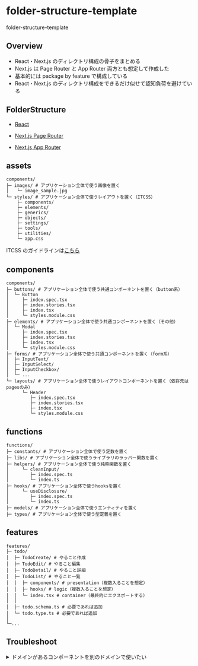 # folder-structure-template

folder-structure-template

## Overview

- React・Next.js のディレクトリ構成の骨子をまとめる
- Next.js は Page Router と App Router 両方とも想定して作成した
- 基本的には package by feature で構成している
- React・Next.js のディレクトリ構成をできるだけ似せて認知負荷を避けている

## FolderStructure

- [React](https://github.com/1zumisawashun/folder-structure-template/blob/main/react-vite/README.md)

- [Next.js Page Router](https://github.com/1zumisawashun/folder-structure-template/blob/main/nextjs-page-router/README.md)

- [Next.js App Router](https://github.com/1zumisawashun/folder-structure-template/blob/main/nextjs-app-router/README.md)


## assets

```
components/
├─ images/ # アプリケーション全体で使う画像を置く
│   └─ image_sample.jpg
└─ styles/ # アプリケーション全体で使うレイアウトを置く（ITCSS）
    ├─ components/
    ├─ elements/
    ├─ generics/
    ├─ objects/
    ├─ settings/
    ├─ tools/
    ├─ utilities/
    └─ app.css
```

ITCSS のガイドラインは[こちら](https://github.com/1zumisawashun/sass-template)

## components

```
components/
├─ buttons/ # アプリケーション全体で使う共通コンポーネントを置く（button系）
│  └─ Button
│     ├─ index.spec.tsx
│     ├─ index.stories.tsx
│     ├─ index.tsx
│     └─ styles.module.css
├─ elements/ # アプリケーション全体で使う共通コンポーネントを置く（その他）
│  └─ Modal
│     ├─ index.spec.tsx
│     ├─ index.stories.tsx
│     ├─ index.tsx
│     └─ styles.module.css
├─ forms/ # アプリケーション全体で使う共通コンポーネントを置く（form系）
│  ├─ InputText/
│  ├─ InputSelect/
│  ├─ InputCheckbox/
│  └─ ...
└─ layouts/ # アプリケーション全体で使うレイアウトコンポーネントを置く（依存先はpagesのみ）
      └─ Header
         ├─ index.spec.tsx
         ├─ index.stories.tsx
         ├─ index.tsx
         └─ styles.module.css
```

## functions

```
functions/
├─ constants/ # アプリケーション全体で使う定数を置く
├─ libs/ # アプリケーション全体で使うライブラリのラッパー関数を置く
├─ helpers/ # アプリケーション全体で使う純粋関数を置く
│     └─ cleanInput/
│        ├─ index.spec.ts
│        └─ index.ts
├─ hooks/ # アプリケーション全体で使うhooksを置く
│     └─ useDisclosure/
│        ├─ index.spec.ts
│        └─ index.ts
├─ models/ # アプリケーション全体で使うエンティティを置く
├─ types/ # アプリケーション全体で使う型定義を置く
```

## features

```
features/
├─ todo/
│  ├─ TodoCreate/ # やること作成
│  ├─ TodoEdit/ # やること編集
│  ├─ TodoDetail/ # やること詳細
│  ├─ TodoList/ # やること一覧
│  │  ├─ components/ # presentation（複数入ることを想定）
│  │  ├─ hooks/ # logic（複数入ることを想定）
│  │  └─ index.tsx # container（最終的にエクスポートする）
│  │
│  ├─ todo.schema.ts # 必要であれば追加
│  └─ todo.type.ts # 必要であれば追加
│
└─...
```

## Troubleshoot

<details>
<summary>ドメインがあるコンポーネントを別のドメインで使いたい</summary>

- 具体的にはプロダクトのドメインがあるProductCardコンポーネントをマイページのドメインでも使用したい場合
- 以下添付画像のようにfeatures/product/components/ProductCardに格納する（components/elementsには格納しない）
- features/ドメイン/〇〇のようにドメイン直下は別ドメインor同ドメインかつ別ページでも使用される
- 例えばProductFormはProductCreateとProductEditで使われているのでfeatures/product/components/に格納している
- hooksや型定義も同様にドメイン直下に配置して暗黙的に使いまわされることを明示する

<img width="374" alt="image" src="https://github.com/1zumisawashun/unifree-client/assets/65071534/c9034c1e-e6b8-459e-ac70-1ce6874d5e78">

</details>


